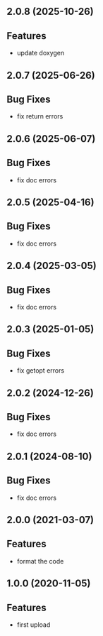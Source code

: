 ## 2.0.8 (2025-10-26)

## Features

- update doxygen

## 2.0.7 (2025-06-26)

## Bug Fixes

- fix return errors

## 2.0.6 (2025-06-07)

## Bug Fixes

- fix doc errors

## 2.0.5 (2025-04-16)

## Bug Fixes

- fix doc errors

## 2.0.4 (2025-03-05)

## Bug Fixes

- fix doc errors

## 2.0.3 (2025-01-05)

## Bug Fixes

- fix getopt errors

## 2.0.2 (2024-12-26)

## Bug Fixes

- fix doc errors

## 2.0.1 (2024-08-10)

## Bug Fixes

- fix doc errors

## 2.0.0 (2021-03-07)

## Features

- format the code

## 1.0.0 (2020-11-05)

## Features

- first upload